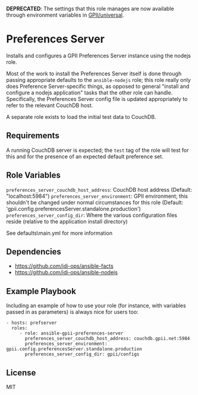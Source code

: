 **DEPRECATED**: The settings that this role manages are now available through environment variables in [GPII/universal](https://github.com/GPII/universal).

Preferences Server
==================

Installs and configures a GPII Preferences Server instance using the nodejs role.

Most of the work to install the Preferences Server itself is done through passing appropriate defaults to the `ansible-nodejs` role; this role really only does Preference Server-specific things, as opposed to general "install and configure a nodejs application" tasks that the other role can handle. Specifically, the Preferences Server config file is updated appropriately to refer to the relevant CouchDB host.

A separate role exists to load the initial test data to CouchDB.

Requirements
------------

A running CouchDB server is expected; the `test` tag of the role will test for this and for the presence of an expected default preference set.

Role Variables
--------------

`preferences_server_couchdb_host_address`: CouchDB host address (Default: "localhost:5984")
`preferences_server_environment`: GPII environment; this shouldn't be changed under normal circumstances for this role (Default: 'gpii.config.preferencesServer.standalone.production')
`preferences_server_config_dir`: Where the various configuration files reside (relative to the application install directory)

See defaults\main.yml for more information

Dependencies
------------

- https://github.com/idi-ops/ansible-facts
- https://github.com/idi-ops/ansible-nodejs

Example Playbook
----------------

Including an example of how to use your role (for instance, with variables passed in as parameters) is always nice for users too:

    - hosts: prefserver
      roles:
         - role: ansible-gpii-preferences-server
           preferences_server_couchdb_host_address: couchdb.gpii.net:5984
           preferences_server_environment: gpii.config.preferencesServer.standalone.production
           preferences_server_config_dir: gpii/configs

License
-------

MIT
